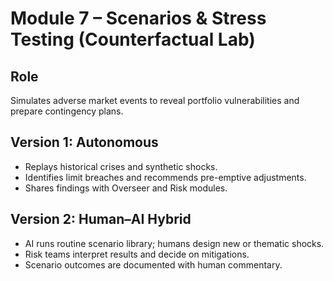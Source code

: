 # Module 7 – Scenarios & Stress Testing (Counterfactual Lab)

## Role
Simulates adverse market events to reveal portfolio vulnerabilities and prepare contingency plans.

## Version 1: Autonomous
- Replays historical crises and synthetic shocks.
- Identifies limit breaches and recommends pre-emptive adjustments.
- Shares findings with Overseer and Risk modules.

## Version 2: Human–AI Hybrid
- AI runs routine scenario library; humans design new or thematic shocks.
- Risk teams interpret results and decide on mitigations.
- Scenario outcomes are documented with human commentary.
